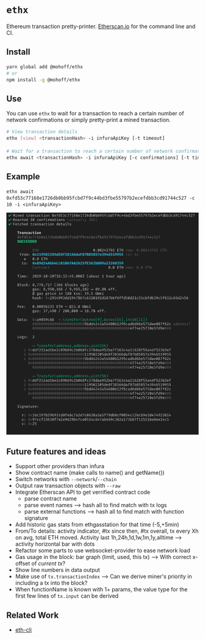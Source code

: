 # `ethx`

Ethereum transaction pretty-printer. [Etherscan.io](https://etherscan.io/) for the command line and CI.

## Install

```sh
yarn global add @mohoff/ethx
# or
npm install -g @mohoff/ethx
```

## Use

You can use `ethx` to wait for a transaction to reach a certain number of network confirmations or simply pretty-print a mined transaction.

```sh
# View transaction details
ethx [view] <transactionHash> -i infuraApiKey [-t timeout]

# Wait for a transaction to reach a certain number of network confirmations and print its details
ethx await <transactionHash> -i infuraApiKey [-c confirmations] [-t timeout]
```

## Example

`ethx await 0xfd53c77168e1726db0bb95fcbd7f9c44bd3fbe55797b2ecefdbb3cd91744c527 -c 10 -i <infuraApiKey>`

![Example](screenshot.png)


## Future features and ideas

- Support other providers than infura
- Show contract name (make calls to name() and getName())
- Switch networks with `--network`/`--chain`
- Output raw transaction objects with `--raw`
- Integrate Etherscan API to get verrified contract code
  - parse contract name
  - parse event names --> hash all to find match with tx logs
  - parse external functions --> hash all to find match with function signature
- Add historic gas stats from ethgasstation for that time (-5,+5min)
- From/To details: activity indicator, #tx since then, #tx overall, tx every Xh on avg, total ETH moved.
Activity last 1h,24h,1d,1w,1m,1y,alltime --> activity horizontal bar with dots
- Refactor some parts to use websocket-provider to ease network load
- Gas usage in the block: bar graph (limit, used, this tx) --> With correct x-offset of _current tx_?
- Show line numbers in data output
- Make use of `tx.transactionIndex` --> Can we derive miner's priority in including a tx into the block?
- When functionName is known with 1+ params, the value type for the first few lines of `tx.input` can be derived

## Related Work

- [eth-cli](https://github.com/protofire/eth-cli)
